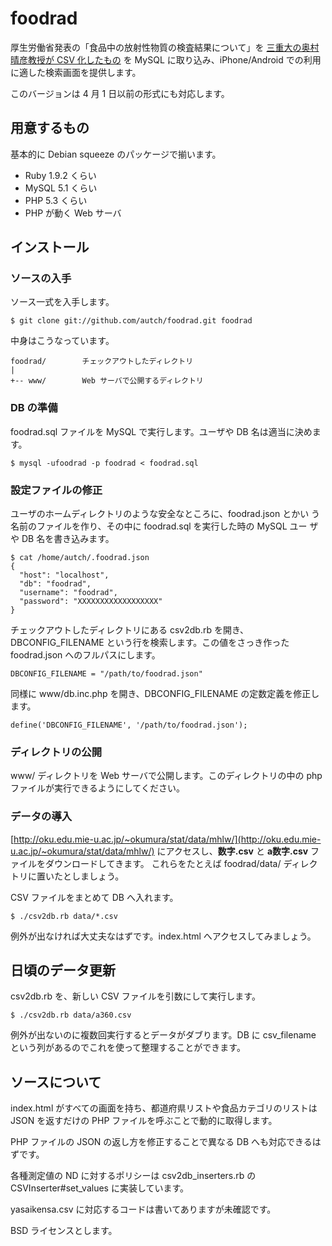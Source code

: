 # foodrad

厚生労働省発表の「食品中の放射性物質の検査結果について」を
[三重大の奥村晴彦教授が CSV 化したもの](http://oku.edu.mie-u.ac.jp/~okumura/stat/data/mhlw/)
を MySQL に取り込み、iPhone/Android での利用に適した検索画面を提供します。

このバージョンは 4 月 1 日以前の形式にも対応します。


## 用意するもの

基本的に Debian squeeze のパッケージで揃います。

- Ruby 1.9.2 くらい
- MySQL 5.1 くらい
- PHP 5.3 くらい
- PHP が動く Web サーバ


## インストール

### ソースの入手

ソース一式を入手します。

    $ git clone git://github.com/autch/foodrad.git foodrad

中身はこうなっています。

    foodrad/		チェックアウトしたディレクトリ
    |
    +-- www/		Web サーバで公開するディレクトリ


### DB の準備

foodrad.sql ファイルを MySQL で実行します。ユーザや DB 名は適当に決めます。

    $ mysql -ufoodrad -p foodrad < foodrad.sql


### 設定ファイルの修正

ユーザのホームディレクトリのような安全なところに、foodrad.json とかい
う名前のファイルを作り、その中に foodrad.sql を実行した時の MySQL ユー
ザや DB 名を書き込みます。

    $ cat /home/autch/.foodrad.json
    {
      "host": "localhost",
      "db": "foodrad",
      "username": "foodrad",
      "password": "XXXXXXXXXXXXXXXXXX"
    }

チェックアウトしたディレクトリにある csv2db.rb を開き、
DBCONFIG_FILENAME という行を検索します。この値をさっき作った
foodrad.json へのフルパスにします。

    DBCONFIG_FILENAME = "/path/to/foodrad.json"

同様に www/db.inc.php を開き、DBCONFIG_FILENAME の定数定義を修正します。

    define('DBCONFIG_FILENAME', '/path/to/foodrad.json');


### ディレクトリの公開

www/ ディレクトリを Web サーバで公開します。このディレクトリの中の php
ファイルが実行できるようにしてください。


### データの導入

[http://oku.edu.mie-u.ac.jp/~okumura/stat/data/mhlw/](http://oku.edu.mie-u.ac.jp/~okumura/stat/data/mhlw/) にアクセスし、<b>数字.csv</b> と <b>a数字.csv</b> ファイルをダウンロードしてきます。
これらをたとえば foodrad/data/ ディレクトリに置いたとしましょう。


CSV ファイルをまとめて DB へ入れます。

    $ ./csv2db.rb data/*.csv

例外が出なければ大丈夫なはずです。index.html へアクセスしてみましょう。


## 日頃のデータ更新

csv2db.rb を、新しい CSV ファイルを引数にして実行します。

    $ ./csv2db.rb data/a360.csv

例外が出ないのに複数回実行するとデータがダブります。DB に csv_filename
という列があるのでこれを使って整理することができます。

## ソースについて

index.html がすべての画面を持ち、都道府県リストや食品カテゴリのリストは
JSON を返すだけの PHP ファイルを呼ぶことで動的に取得します。

PHP ファイルの JSON の返し方を修正することで異なる DB へも対応できるはずです。

各種測定値の ND に対するポリシーは csv2db_inserters.rb の
CSVInserter#set_values に実装しています。

yasaikensa.csv に対応するコードは書いてありますが未確認です。

BSD ライセンスとします。
